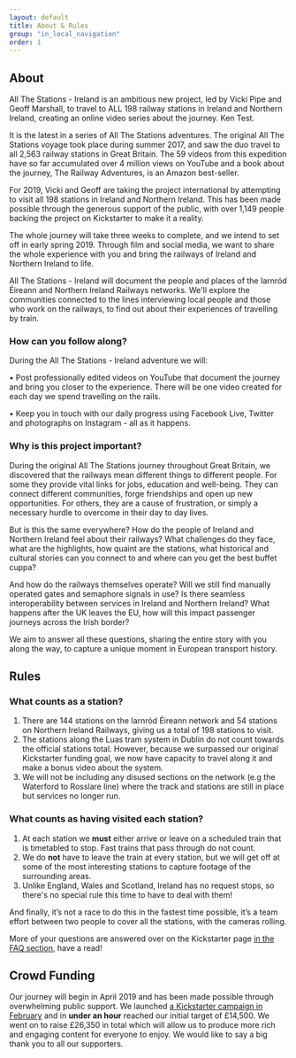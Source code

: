 ```yaml
---
layout: default
title: About & Rules
group: "in_local_navigation"
order: 1
---
```


<a name="project"></a>


## About

All The Stations - Ireland is an ambitious new project, led by Vicki Pipe and Geoff Marshall, to travel to ALL 198 railway stations in Ireland and Northern Ireland, creating an online video series about the journey. Ken Test.

It is the latest in a series of All The Stations adventures. The original All The Stations voyage took place during summer 2017, and saw the duo travel to all 2,563 railway stations in Great Britain. The 59 videos from this expedition have so far accumulated over 4 million views on YouTube and a book about the journey, The Railway Adventures, is an Amazon best-seller.

For 2019, Vicki and Geoff are taking the project international by attempting to visit all 198 stations in Ireland and Northern Ireland. This has been made possible through the generous support of the public, with over 1,149 people backing the project on Kickstarter to make it a reality. 

The whole journey will take three weeks to complete, and we intend to set off in early spring 2019. Through film and social media, we want to share the whole experience with you and bring the railways of Ireland and Northern Ireland to life.

All The Stations - Ireland will document the people and places of the Iarnród Éireann and Northern Ireland Railways networks. We'll explore the communities connected to the lines interviewing local people and those who work on the railways, to find out about their experiences of travelling by train.  


<a name="rules"></a>

### How can you follow along?

During the All The Stations - Ireland adventure we will:

•	Post professionally edited videos on YouTube that document the journey and bring you closer to the experience. There will be one video created for each day we spend travelling on the rails.

•	Keep you in touch with our daily progress using Facebook Live, Twitter and photographs on Instagram - all as it happens.

### Why is this project important?

During the original All The Stations journey throughout Great Britain, we discovered that the railways mean different things to different people. For some they provide vital links for jobs, education and well-being. They can connect different communities, forge friendships and open up new opportunities. For others, they are a cause of frustration, or simply a necessary hurdle to overcome in their day to day lives.

But is this the same everywhere? How do the people of Ireland and Northern Ireland feel about their railways? What challenges do they face, what are the highlights, how quaint are the stations, what historical and cultural stories can you connect to and where can you get the best buffet cuppa?

And how do the railways themselves operate? Will we still find manually operated gates and semaphore signals in use? Is there seamless interoperability between services in Ireland and Northern Ireland? What happens after the UK leaves the EU, how will this impact passenger journeys across the Irish border?

We aim to answer all these questions, sharing the entire story with you along the way, to capture a unique moment in European transport history. 


## Rules 

### What counts as a station?

1. There are 144 stations on the Iarnród Éireann network and 54 stations on Northern Ireland Railways, giving us a total of 198 stations to visit.
2. The stations along the Luas tram system in Dublin do not count towards the official stations total. However, because we surpassed our original Kickstarter funding goal, we now have capacity to travel along it and make a bonus video about the system. 
3. We will not be including any disused sections on the network (e.g the Waterford to Rosslare line) where the track and stations are still in place but services no longer run.

### What counts as having visited each station?

1. At each station we <strong>must</strong> either arrive or leave on a scheduled train that is timetabled to stop. Fast trains that pass through do not count. 
2. We do <strong>not</strong> have to leave the train at every station, but we will get off at some of the most interesting stations to capture footage of the surrounding areas. 
3. Unlike England, Wales and Scotland, Ireland has no request stops, so there's no special rule this time to have to deal with them!

And finally, it’s not a race to do this in the fastest time possible, it’s a team effort between two people to cover all the stations, with the cameras rolling.

More of your questions are answered over on the Kickstarter page <a href="https://www.kickstarter.com/projects/562621903/all-the-stations/faqs" target="new">in the FAQ section</a>, have a read!


## Crowd Funding

Our journey will begin in April 2019 and has been made possible through overwhelming public support. We launched <a href="https://www.kickstarter.com/projects/562621903/all-the-stations-ireland/" target="new">a Kickstarter campaign in February</a> and in <strong>under an hour</strong> reached our initial target of £14,500. We went on to raise £26,350 in total which will allow us to produce more rich and engaging content for everyone to enjoy. We would like to say a big thank you to all our supporters.
